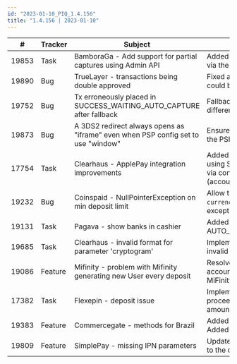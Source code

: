 ```yaml
---
id: "2023-01-10_PIQ_1.4.156"
title: "1.4.156 | 2023-01-10"
---
```


| #     | Tracker     | Subject   | Description    |
|-------|-------------|-----------|----------------|
|19853	|Task	|BamboraGa - Add support for partial captures using Admin API    |Added support for partial captures for PSP BamboraGa via the Admin API.|
|19890	|Bug   |TrueLayer - transactions being double approved  |Fixed an issue where withdrawals for PSP TrueLayer could be approved twice.|
|19752	|Bug	|Tx erroneously placed in SUCCESS_WAITING_AUTO_CAPTURE after fallback	|Fallbacks between two credit card PSPs configured with different `authType` will no longer be allowed.|
|19873	|Bug	|A 3DS2 redirect always opens as "iframe" even when PSP config set to use "window"	|Ensured that 3DS2 redirects use the container value from the PSP configuration.|
|17754	|Task	|Clearhaus - ApplePay integration improvements	|Added a possibility to enable ApplePay authorization using Symmetric Key and an encrypted Payment Token via configuration (accountConfig.version=ApplePayUsingEncryptedToken)|
|19232	|Bug	|Coinspaid - NullPointerException on min deposit limit	|Allow the template to not have `currency_sent` and `currency_received` without giving a null pointer exception.|
|19131	|Task	|Pagava - show banks in cashier	|Added possibility to predefine bank for Pagava BTB AUTO_PAYIN.|
|19685	|Task	|Clearhaus - invalid format for parameter 'cryptogram'	|Implemented URL encoding for Cryptogram to resolve an invalid cryptogram format error.|
|19086	|Feature	|Mifinity - problem with Mifinity generating new User every deposit	|Resolved an issue for PSP Mifinity when a new user account was generated on every failed MiFinityEWalletDeposit.|
|17382	|Task	|Flexepin - deposit issue	|Implemented new VoucherDeposit payment method to proceed Flexepin voucher transactions with no input amount|
|19383	|Feature	|Commercegate - methods for Brazil	|Added mandatory fields for Pix and Boleto payments. Added withdrawal logic for credit cards and pix payouts.|
|19809	|Feature	|SimplePay - missing IPN parameters|	Updated the notification handling by adding `receiveDate` to the outgoing notification for SimplePay.|